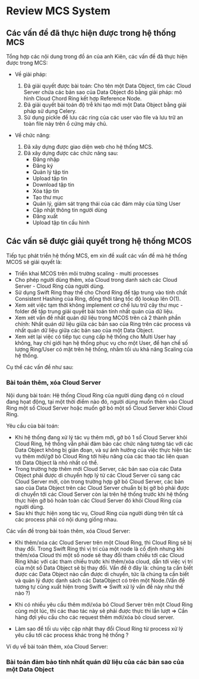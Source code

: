 # Review MCS System

## Các vấn đề đã thực hiện được trong hệ thống MCS

Tổng hợp các nội dung trong đồ án của anh Kiên, các vấn đề đã thực hiện được trong MCS:

- Về giải pháp:

    1. Đã giải quyết được bài toán: Cho tên một Data Object, tìm các Cloud Server chứa các bản sao của Data Object đó bằng giải pháp: mô hình Cloud Chord Ring kết hợp Reference Node.
    1. Đã giải quyết bài toán độ trễ khi tạo mới một Data Object bằng giải pháp sử dụng Celery.
    1. Sử dụng pickle để lưu các ring của các user vào file và lưu trữ an toàn file này trên ổ cứng máy chủ.
- Về chức năng:
    1. Đã xây dựng được giao diện web cho hệ thống MCS.
    1. Đã xây dựng được các chức năng sau:
        - Đăng nhập
        - Đăng ký
        - Quản lý tập tin
        - Upload tập tin
        - Download tập tin
        - Xóa tập tin
        - Tạo thư mục
        - Quản lý, giám sát trạng thái của các đám mây của từng User
        - Cập nhật thông tin người dùng
        - Đăng xuất
        - Upload tập tin cấu hình

## Các vấn sẽ được giải quyết trong hệ thống MCOS

Tiếp tục phát triển hệ thống MCS, em xin đề xuất các vấn đề mà hệ thống MCOS sẽ giải quyết là:

- Triển khai MCOS trên môi trường scaling - multi processes
- Cho phép người dùng thêm, xóa Cloud trong danh sách các Cloud Server - Cloud Ring của người dùng.
- Sử dụng Swift Ring thay thế cho Chord Ring để tập trung vào tính chất Consistent Hashing của Ring, đồng thời tăng tốc độ lookup lên O(1).
- Xem xét việc tạm thời không implement cơ chế lưu trữ cây thư mục - folder để tập trung giải quyết bài toán tính nhất quán của dữ liệu.
- Xem xét vấn đề nhất quán dữ liệu trong MCOS trên cả 2 thành phần chính: Nhất quán dữ liệu giữa các bản sao của Ring trên các process và nhất quán dữ liệu giữa các bản sao của một Data Object.
- Xem xét lại việc có tiếp tục cung cấp hệ thống cho Multi User hay không, hay chỉ giới hạn hệ thống phục vụ cho một User, để hạn chế số lượng Ring/User có mặt trên hệ thống, nhằm tối ưu khả năng Scaling của hệ thống.

Cụ thể các vấn đề như sau:

### Bài toán thêm, xóa Cloud Server

Nội dung bài toán: Hệ thống Cloud Ring của người dùng đang có n cloud đang họat động, tại một thời điểm nào đó, người dùng muốn thêm vào Cloud Ring một số Cloud Server hoặc muốn gỡ bỏ một số Cloud Server khỏi Cloud Ring.

Yêu cầu của bài toán:

- Khi hệ thống đang xử lý tác vụ thêm mới, gỡ bỏ 1 số Cloud Server khỏi Cloud Ring, hệ thống vẫn phải đảm bảo các chức năng tương tác với các Data Object không bị gián đoạn, và sự ảnh hưởng của việc thực hiện tác vụ thêm mới/gỡ bỏ Cloud Ring tới hiệu năng của các thao tác liên quan tới Data Object là nhỏ nhất có thể.
- Trong trường hợp thêm mới Cloud Server, các bản sao của các Data Object phải được di chuyển hợp lý từ các Cloud Server cũ sang các Cloud Server mới, còn trong trường hợp gỡ bỏ Cloud Server, các bản sao của Data Object trên các Cloud Server chuẩn bị bị gỡ bỏ phải được di chuyển tới các Cloud Server còn lại trên hệ thống trước khi hệ thống thực hiện gỡ bỏ hoàn toàn các Cloud Server đó khỏi Cloud Ring của người dùng.
- Sau khi thực hiện xong tác vụ, Cloud Ring của người dùng trên tất cả các process phải có nội dung giống nhau.

Các vấn đề trong bài toán thêm, xóa Cloud Server:

- Khi thêm/xóa các Cloud Server trên một Cloud Ring, thì Cloud Ring sẽ bị thay đổi. Trong Swift Ring thì vị trí của một node là cố định nhưng khi thêm/xóa Cloud thì một số node sẽ thay đổi tham chiếu tới các Cloud Ring khác với các tham chiếu trước khi thêm/xóa cloud, dẫn tới việc vị trí của một số Data Object sẽ bị thay đổi. Vấn đề ở đây là: chúng ta cần biết được các Data Object nào cần được di chuyển, tức là chúng ta cần biết và quản lý được danh sách các DataObject có trên một Node.(Vấn đề tương tự cũng xuất hiện trong Swift => Swift xử lý vấn đề này như thế nào ?)

- Khi có nhiều yêu cầu thêm mới/xóa bỏ Cloud Server trên một Cloud Ring cùng một lúc, thì các thao tác này sẽ phải được thực thi lần lượt => Cần hàng đợi yêu cầu cho các request thêm mới/xóa bỏ cloud server.
- Làm sao để tối ưu việc cập nhật thay đổi Cloud Ring từ process xử lý yêu cầu tới các process khác trong hệ thống ?

Ví dụ về bài toán thêm, xóa Cloud Server:

### Bài toán đảm bảo tính nhất quán dữ liệu của các bản sao của một Data Object
